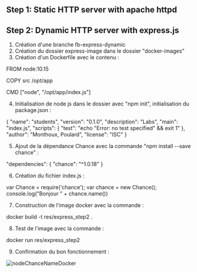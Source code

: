 ## Step 1: Static HTTP server with apache httpd



## Step 2: Dynamic HTTP server with express.js

1. Création d'une branche fb-express-dynamic
2. Création du dossier express-image dans le dossier "docker-images"
3. Création d'un Dockerfile avec le contenu :

FROM node:10.15

COPY src /opt/app

CMD ["node", "/opt/app/index.js"]

4. Initialisation de node js dans le dossier avec "npm init", initialisation du package.json :

{
  "name": "students",
  "version": "0.1.0",
  "description": "Labs",
  "main": "index.js",
  "scripts": {
    "test": "echo \"Error: no test specified\" && exit 1"
  },
  "author": "Monthoux, Poulard",
  "license": "ISC"
}

5. Ajout de la dépendance Chance avec la commande "npm install --save chance" :

"dependencies": {
  "chance": "^1.0.18"
}

6. Création du fichier index.js :

var Chance = require('chance');
var chance = new Chance();
console.log("Bonjour " + chance.name())

7. Construction de l'image docker avec la commande :

docker build -t res/express_step2 .

8. Test de l'image avec la commande :

docker run res/express_step2

9. Confirmation du bon fonctionnement :

![nodeChanceNameDocker](.\img\nodeChanceNameDocker.png)